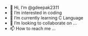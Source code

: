 - 👋 Hi, I’m @gdeepak2311
- 👀 I’m interested in coding
- 🌱 I’m currently learning C Language
- 💞️ I’m looking to collaborate on ...
- 📫 How to reach me ...

<!---
gdeepak2311/gdeepak2311 is a ✨ special ✨ repository because its `README.md` (this file) appears on your GitHub profile.
You can click the Preview link to take a look at your changes.
--->
